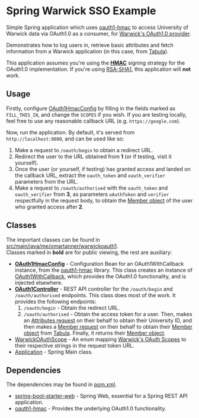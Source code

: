 # Spring Warwick SSO Example

Simple Spring application which uses [oauth1-hmac](https://github.com/omarathon/oauth1-hmac) to access University of Warwick data via OAuth1.0 as a consumer, for [Warwick's OAuth1.0 provider](https://warwick.ac.uk/services/its/servicessupport/web/sign-on/help/oauth/apis).

Demonstrates how to log users in, retrieve basic attributes and fetch information from a Warwick application (in this case, from [Tabula](https://github.com/UniversityofWarwick/tabula)).

This application assumes you're using the [**HMAC**](https://en.wikipedia.org/wiki/HMAC) signing strategy for the OAuth1.0 implementation. If you're using [RSA-SHA1](https://www.w3.org/PICS/DSig/RSA-SHA1_1_0.html), this application will **not** work.

## Usage

Firstly, configure [OAuth1HmacConfig](src/main/java/me/omartanner/warwickoauth1/OAuth1HmacConfig.java) by filling in the fields marked as `FILL_THIS_IN`, and change the `SCOPES` if you wish. If you are testing locally, feel free to use any reasonable callback URL (e.g. `https://google.com`).  

Now, run the application. By default, it's served from `http://localhost:8080`, and can be used like so:

1. Make a request to `/oauth/begin` to obtain a redirect URL.
1. Redirect the user to the URL obtained from **1** (or if testing, visit it yourself).
1. Once the user (or yourself, if testing) has granted access and landed on the callback URL, extract the `oauth_token` and `oauth_verifier` parameters from the URL.
1. Make a request to `/oauth/authorised` with the `oauth_token` and `oauth_verifier` from **3**, as parameters `oAuthToken` and `verifier` respectfully in the request body, to obtain the [Member object](https://warwick.ac.uk/services/its/servicessupport/web/tabula/api/member/member-object) of the user who granted access after **2**.

## Classes

The important classes can be found in [src/main/java/me/omartanner/warwickoauth1](src/main/java/me/omartanner/warwickoauth1).   
Classes marked in **bold** are for public viewing, the rest are auxiliary:

* [**OAuth1HmacConfig**](src/main/java/me/omartanner/warwickoauth1/OAuth1HmacConfig.java) - Configuration Bean for an OAuth1WithCallback instance, from the [oauth1-hmac](https://github.com/omarathon/oauth1-hmac) library. This class creates an instance of [OAuth1WithCallback](https://omarathon.github.io/oauth1-hmac/oauth1/OAuth1WithCallback.html), which provides the OAuth1.0 functionality, and is injected elsewhere.
* [**OAuth1Controller**](src/main/java/me/omartanner/warwickoauth1/OAuth1Controller.java) - REST API controller for the `/oauth/begin` and `/oauth/authorised` endpoints. This class does most of the work. It provides the following endpoints:
    1. `/oauth/begin` - Obtain the redirect URL.
    1. `/oauth/authorised` - Obtain the access token for a user. Then, makes an [Attributes request](https://warwick.ac.uk/services/its/servicessupport/web/sign-on/development/reference/attributes/) on their behalf to obtain their University ID, and then makes a [Member request](https://warwick.ac.uk/services/its/servicessupport/web/tabula/api/member/retrieve-member) on their behalf to obtain their [Member object](https://warwick.ac.uk/services/its/servicessupport/web/tabula/api/member/member-object) from [Tabula](https://github.com/UniversityofWarwick/tabula). Finally, it returns their [Member object](https://warwick.ac.uk/services/its/servicessupport/web/tabula/api/member/member-object).
* [WarwickOAuthScope](src/main/java/me/omartanner/warwickoauth1/WarwickOAuthScope.java) - An enum mapping [Warwick's OAuth Scopes](https://warwick.ac.uk/services/its/servicessupport/web/sign-on/help/oauth/apis/#scopes) to their respective strings in the request token URL.
* [Application](src/main/java/me/omartanner/warwickoauth1/Application.java) - Spring Main class.

## Dependencies

The dependencies may be found in [pom.xml](pom.xml).

* [spring-boot-starter-web](https://mvnrepository.com/artifact/org.springframework.boot/spring-boot-starter-web) - Spring Web, essential for a Spring REST API application.
* [oauth1-hmac](https://github.com/omarathon/oauth1-hmac) - Provides the underlying OAuth1.0 functionality.
